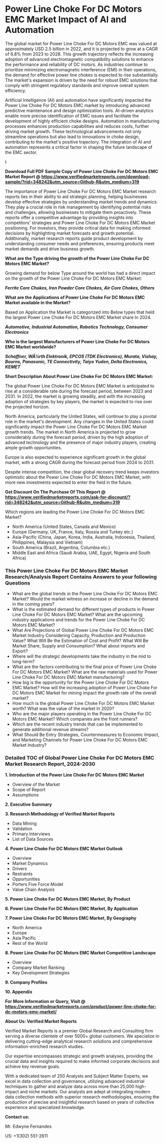 <meta name="title" content="Global Power Line Choke For DC Motors EMC Market Impact of AI and Automation"><meta name="description" content="The global market for Power Line Choke For DC Motors EMC was valued at approximately USD 2.5 billion in 2022, and it is projected to grow at a CAGR of 6.8% from 2023 t"><meta name="title" content="Power Line Choke For DC Motors EMC Market Size, Share, Scope, Trends, Growth, Opportunities, Analysis, Forecast"><h1>Power Line Choke For DC Motors EMC Market Impact of AI and Automation</h1><p>The global market for Power Line Choke For DC Motors EMC was valued at approximately USD 2.5 billion in 2022, and it is projected to grow at a CAGR of 6.8% from 2023 to 2028. This growth trajectory reflects the increasing adoption of advanced electromagnetic compatibility solutions to enhance the performance and reliability of DC motors. As industries continue to prioritize minimizing electromagnetic interference (EMI) in their operations, the demand for effective power line chokes is expected to rise substantially. The market's expansion is driven by the need for robust EMC solutions that comply with stringent regulatory standards and improve overall system efficiency.</p><p>Artificial Intelligence (AI) and automation have significantly impacted the Power Line Choke For DC Motors EMC market by introducing advanced predictive maintenance and design optimization tools. AI-driven analytics enable more precise identification of EMC issues and facilitate the development of highly efficient choke designs. Automation in manufacturing processes enhances production capabilities and reduces costs, further driving market growth. These technological advancements not only streamline operations but also lead to innovations in choke design, contributing to the market's positive trajectory. The integration of AI and automation represents a critical factor in shaping the future landscape of the EMC sector.</p>t</p><p id="" class=""><strong>Download Full PDF Sample Copy of Power Line Choke For DC Motors EMC Market Report @ <a href="https://www.verifiedmarketreports.com/download-sample/?rid=348242&utm_source=Github-R&utm_medium=319" target="_blank">https://www.verifiedmarketreports.com/download-sample/?rid=348242&utm_source=Github-R&utm_medium=319</a></strong></p><p>The importance of&nbsp;Power Line Choke For DC Motors EMC Market research reports lies in their ability to aid strategic planning, helping businesses develop effective strategies by understanding market trends and dynamics. They play a crucial role in risk management by identifying potential risks and challenges, allowing businesses to mitigate them proactively. These reports offer a competitive advantage by providing insights into competitors' strategies and Power Line Choke For DC Motors EMC Market positioning. For investors, they provide critical data for making informed decisions by highlighting market forecasts and growth potential. Additionally, market research reports guide product development by understanding consumer needs and preferences, ensuring products meet market demands and drive business growth.</p><p><strong>What are the&nbsp;Type driving the growth of the Power Line Choke For DC Motors EMC Market?</strong></p><p id="" class="">Growing demand for below Type around the world has had a direct impact on the growth of the Power Line Choke For DC Motors EMC Market:</p><em><strong>Ferrite Core Chokes, Iron Powder Core Chokes, Air Core Chokes, Others</strong></em></p><strong>What are the&nbsp;Applications&nbsp;of Power Line Choke For DC Motors EMC Market available in the Market?</strong></p><p id="" class="">Based on Application the Market is categorized into Below types that held the largest Power Line Choke For DC Motors EMC Market share In 2024.</p><em><strong>Automotive, Industrial Automation, Robotics Technology, Consumer Electronics</strong></em></p><strong>Who is the largest Manufacturers of Power Line Choke For DC Motors EMC Market worldwide?</strong></p><p><em><strong>Schaffner, WÃ¼rth Elektronik, EPCOS (TDK Electronics), Murata, Vishay, Bourns, Panasonic, TE Connectivity, Taiyo Yuden, Delta Electronics, KEMET</strong></em></p><p id="" class=""><strong>Short Description About Power Line Choke For DC Motors EMC Market:</strong></p><p>The global Power Line Choke For DC Motors EMC Market is anticipated to rise at a considerable rate during the forecast period, between 2023 and 2031. In 2022, the market is growing steadily, and with the increasing adoption of strategies by key players, the market is expected to rise over the projected horizon.</p><p>North America, particularly the United States, will continue to play a pivotal role in the market's development. Any changes in the United States could significantly impact the Power Line Choke For DC Motors EMC Market growth trends. The market in North America is projected to grow considerably during the forecast period, driven by the high adoption of advanced technology and the presence of major industry players, creating ample growth opportunities.</p><p>Europe is also expected to experience significant growth in the global market, with a strong CAGR during the forecast period from 2024 to 2031.</p><p>Despite intense competition, the clear global recovery trend keeps investors optimistic about the Power Line Choke For DC Motors EMC Market, with more new investments expected to enter the field in the future.</p><p id="" class=""><strong>Get Discount On The Purchase Of This Report @ <a href="https://www.verifiedmarketreports.com/ask-for-discount/?rid=348242&utm_source=Github-R&utm_medium=319" target="_blank">https://www.verifiedmarketreports.com/ask-for-discount/?rid=348242&utm_source=Github-R&utm_medium=319</a></strong></p>Which regions are leading the Power Line Choke For DC Motors EMC Market?</p><ul><li>North America (United States, Canada and Mexico)</li><li>Europe (Germany, UK, France, Italy, Russia and Turkey etc.)</li><li>Asia-Pacific (China, Japan, Korea, India, Australia, Indonesia, Thailand, Philippines, Malaysia and Vietnam)</li><li>South America (Brazil, Argentina, Columbia etc.)</li><li>Middle East and Africa (Saudi Arabia, UAE, Egypt, Nigeria and South Africa)</li></ul><h3 id="" class="">This Power Line Choke For DC Motors EMC Market Research/Analysis Report Contains Answers to your following Questions</h3><ul><li>What are the global trends in the Power Line Choke For DC Motors EMC Market? Would the market witness an increase or decline in the demand in the coming years?</li><li>What is the estimated demand for different types of products in Power Line Choke For DC Motors EMC Market? What are the upcoming industry applications and trends for the Power Line Choke For DC Motors EMC Market?</li><li>What Are Projections of Global Power Line Choke For DC Motors EMC Market Industry Considering Capacity, Production and Production Value? What Will Be the Estimation of Cost and Profit? What Will Be Market Share, Supply and Consumption? What about imports and Export?</li><li>Where will the strategic developments take the industry in the mid to long-term?</li><li>What are the factors contributing to the final price of Power Line Choke For DC Motors EMC Market? What are the raw materials used for Power Line Choke For DC Motors EMC Market manufacturing?</li><li>How big is the opportunity for the Power Line Choke For DC Motors EMC Market? How will the increasing adoption of Power Line Choke For DC Motors EMC Market for mining impact the growth rate of the overall market?</li><li>How much is the global Power Line Choke For DC Motors EMC Market worth? What was the value of the market In 2020?</li><li>Who are the major players operating in the Power Line Choke For DC Motors EMC Market? Which companies are the front runners?</li><li>Which are the recent industry trends that can be implemented to generate additional revenue streams?</li><li>What Should Be Entry Strategies, Countermeasures to Economic Impact, and Marketing Channels for Power Line Choke For DC Motors EMC Market Industry?</li></ul><h3 id="" class="">Detailed TOC of Global Power Line Choke For DC Motors EMC Market Research Report, 2024-2030</h3><p id="" class=""><strong>1. Introduction of the Power Line Choke For DC Motors EMC Market</strong></p><ul><li>Overview of the Market</li><li>Scope of Report</li><li>Assumptions</li></ul><p id="" class=""><strong>2. Executive Summary</strong></p><p id="" class=""><strong>3. Research Methodology of Verified Market Reports</strong></p><ul><li>Data Mining</li><li>Validation</li><li>Primary Interviews</li><li>List of Data Sources</li></ul><p id="" class=""><strong>4. Power Line Choke For DC Motors EMC Market Outlook</strong></p><ul><li>Overview</li><li>Market Dynamics</li><li>Drivers</li><li>Restraints</li><li>Opportunities</li><li>Porters Five Force Model</li><li>Value Chain Analysis</li></ul><p id="" class=""><strong>5. Power Line Choke For DC Motors EMC Market, By Product</strong></p><p id="" class=""><strong>6. Power Line Choke For DC Motors EMC Market, By Application</strong></p><p id="" class=""><strong>7. Power Line Choke For DC Motors EMC Market, By Geography</strong></p><ul><li>North America</li><li>Europe</li><li>Asia Pacific</li><li>Rest of the World</li></ul><p id="" class=""><strong>8. Power Line Choke For DC Motors EMC Market Competitive Landscape</strong></p><ul><li>Overview</li><li>Company Market Ranking</li><li>Key Development Strategies</li></ul><p id="" class=""><strong>9. Company Profiles</strong></p><p id="" class=""><strong>10. Appendix</strong></p><p id="" class=""><strong>For More Information or Query, Visit @ <a href="https://www.verifiedmarketreports.com/product/power-line-choke-for-dc-motors-emc-market/" target="_blank">https://www.verifiedmarketreports.com/product/power-line-choke-for-dc-motors-emc-market/</a></strong></p><p id="" class=""><strong>About Us: Verified Market Reports</strong></p><p id="" class="">Verified Market Reports is a premier Global Research and Consulting firm serving a diverse clientele of over 5000+ global customers. We specialize in delivering cutting-edge analytical research solutions and comprehensive information-enriched research studies.</p><p id="" class="">Our expertise encompasses strategic and growth analyses, providing the crucial data and insights required to make informed corporate decisions and achieve key revenue goals.</p><p id="" class="">With a dedicated team of 250 Analysts and Subject Matter Experts, we excel in data collection and governance, utilizing advanced industrial techniques to gather and analyze data across more than 25,000 high-impact and niche markets. Our analysts are adept at integrating modern data collection methods with superior research methodologies, ensuring the production of precise and insightful research based on years of collective experience and specialized knowledge.</p><p id="" class=""><strong>Contact us:</strong></p><p id="" class="">Mr. Edwyne Fernandes</p><p id="" class="">US: +1(302) 551-2611</p>